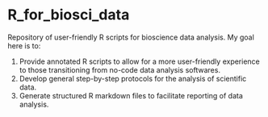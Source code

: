 # R_for_biosci_data
Repository of user-friendly R scripts for bioscience data analysis. My goal here is to:

1. Provide annotated R scripts to allow for a more user-friendly experience to those transitioning from no-code data analysis softwares.
2. Develop general step-by-step protocols for the analysis of scientific data.
3. Generate structured R markdown files to facilitate reporting of data analysis.
